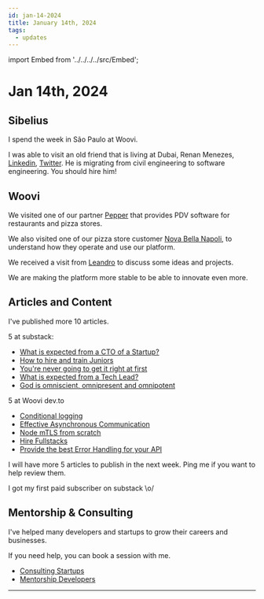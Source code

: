 ```yaml
---
id: jan-14-2024
title: January 14th, 2024
tags:
  - updates
---
```


import Embed from '../../../../src/Embed';

# Jan 14th, 2024

## Sibelius

I spend the week in São Paulo at Woovi.

I was able to visit an old friend that is living at Dubai, Renan Menezes, [Linkedin](https://www.linkedin.com/in/menezesrenan/), [Twitter](https://twitter.com/renan_menezes).
He is migrating from civil engineering to software engineering.
You should hire him!

## Woovi

We visited one of our partner [Pepper](http://peppersoftware.com.br/) that provides PDV software for restaurants and pizza stores.

We also visited one of our pizza store customer [Nova Bella Napoli](https://pizzarianovabellanapoli.com.br/), to understand how they operate and use our platform.

We received a visit from [Leandro](https://twitter.com/leandronsp) to discuss some ideas and projects.

We are making the platform more stable to be able to innovate even more.

## Articles and Content

I've published more 10 articles.

5 at substack:

- [What is expected from a CTO of a Startup?](https://sibelius.substack.com/p/what-is-expected-from-a-cto-of-a)
- [How to hire and train Juniors](https://sibelius.substack.com/p/how-to-hire-and-train-juniors)
- [You're never going to get it right at first](https://sibelius.substack.com/p/you-never-going-to-get-it-right-at)
- [What is expected from a Tech Lead?](https://sibelius.substack.com/p/what-is-expected-from-a-tech-lead)
- [God is omniscient, omnipresent and omnipotent](https://sibelius.substack.com/p/god-is-omniscient-omnipresent-and)

5 at Woovi dev.to

- [Conditional logging](https://dev.to/woovi/conditional-logging-4bki)
- [Effective Asynchronous Communication](https://dev.to/woovi/effective-asynchronous-communication-30p2)
- [Node mTLS from scratch](https://dev.to/woovi/node-mtls-from-scratch-3p4e)
- [Hire Fullstacks](https://dev.to/woovi/hire-fullstacks-7cg)
- [Provide the best Error Handling for your API](https://dev.to/woovi/provide-the-best-error-handling-for-your-api-43hn)

I will have more 5 articles to publish in the next week.
Ping me if you want to help review them.

I got my first paid subscriber on substack \o/

## Mentorship & Consulting

I've helped many developers and startups to grow their careers and businesses.

If you need help, you can book a session with me.

- [Consulting Startups](../../../paid-consulting-startups.mdx)
- [Mentorship Developers](../../../paid-mentorship-developers.mdx)

---
